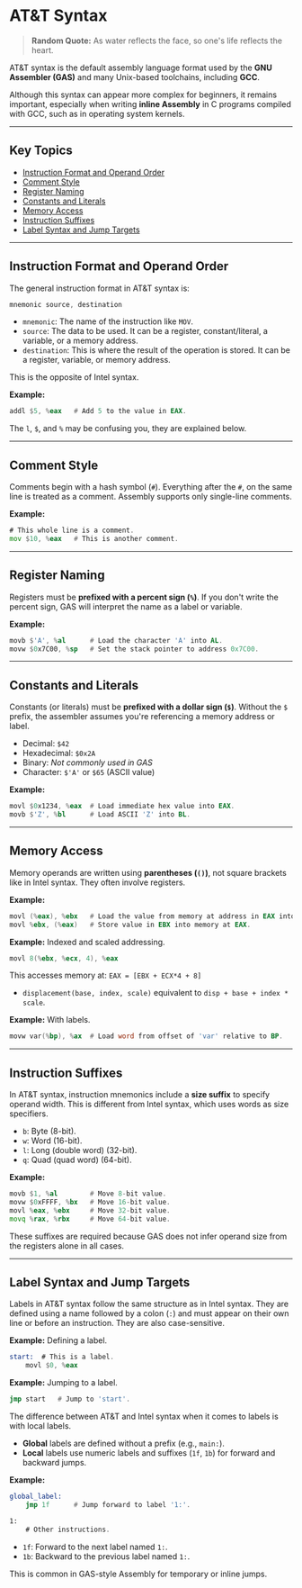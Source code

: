 # AT&T Syntax

> **Random Quote:** As water reflects the face, so one's life reflects the heart.

AT&T syntax is the default assembly language format used by the **GNU Assembler (GAS)** and many Unix-based toolchains, including **GCC**.

Although this syntax can appear more complex for beginners, it remains important, especially when writing **inline Assembly** in C programs compiled with GCC, such as in operating system kernels.

---

## Key Topics

+ [Instruction Format and Operand Order](#instruction-format-and-operand-order)
+ [Comment Style](#comment-style)
+ [Register Naming](#register-naming)
+ [Constants and Literals](#constants-and-literals)
+ [Memory Access](#memory-access)
+ [Instruction Suffixes](#instruction-suffixes)
+ [Label Syntax and Jump Targets](#label-syntax-and-jump-targets)

---

## Instruction Format and Operand Order

The general instruction format in AT&T syntax is:

```asm
mnemonic source, destination
```

+ `mnemonic`: The name of the instruction like `MOV`.
+ `source`: The data to be used. It can be a register, constant/literal, a variable, or a memory address.
+ `destination`: This is where the result of the operation is stored. It can be a register, variable, or memory address.

This is the opposite of Intel syntax.

**Example:**

```asm
addl $5, %eax   # Add 5 to the value in EAX.
```

The `l`, `$`, and `%` may be confusing you, they are explained below.

---

## Comment Style

Comments begin with a hash symbol (`#`). Everything after the `#`, on the same line is treated as a comment. Assembly supports only single-line comments.

**Example:**

```asm
# This whole line is a comment.
mov $10, %eax   # This is another comment.
```

---

## Register Naming

Registers must be **prefixed with a percent sign (`%`)**. If you don't write the percent sign, GAS will interpret the name as a label or variable.

**Example:**

```asm
movb $'A', %al      # Load the character 'A' into AL.
movw $0x7C00, %sp   # Set the stack pointer to address 0x7C00.
```

---

## Constants and Literals

Constants (or literals) must be **prefixed with a dollar sign (`$`)**. Without the `$` prefix, the assembler assumes you're referencing a memory address or label.

+ Decimal: `$42`
+ Hexadecimal: `$0x2A`
+ Binary: *Not commonly used in GAS*
+ Character: `$'A'` or `$65` (ASCII value)

**Example:**

```asm
movl $0x1234, %eax  # Load immediate hex value into EAX.
movb $'Z', %bl      # Load ASCII 'Z' into BL.
```

---

## Memory Access

Memory operands are written using **parentheses (`()`)**, not square brackets like in Intel syntax. They often involve registers.

**Example:**

```asm
movl (%eax), %ebx   # Load the value from memory at address in EAX into EBX.
movl %ebx, (%eax)   # Store value in EBX into memory at EAX.
```

**Example:** Indexed and scaled addressing.

```asm
movl 8(%ebx, %ecx, 4), %eax
```

This accesses memory at: `EAX = [EBX + ECX*4 + 8]`

+ `displacement(base, index, scale)` equivalent to `disp + base + index * scale`.

**Example:** With labels.

```asm
movw var(%bp), %ax  # Load word from offset of 'var' relative to BP.
```

---

## Instruction Suffixes

In AT&T syntax, instruction mnemonics include a **size suffix** to specify operand width. This is different from Intel syntax, which uses words as size specifiers.

+ `b`: Byte (8-bit).
+ `w`: Word (16-bit).
+ `l`: Long (double word) (32-bit).
+ `q`: Quad (quad word) (64-bit).

**Example:**

```asm
movb $1, %al        # Move 8-bit value.
movw $0xFFFF, %bx   # Move 16-bit value.
movl %eax, %ebx     # Move 32-bit value.
movq %rax, %rbx     # Move 64-bit value.
```

These suffixes are required because GAS does not infer operand size from the registers alone in all cases.

---

## Label Syntax and Jump Targets

Labels in AT&T syntax follow the same structure as in Intel syntax. They are defined using a name followed by a colon (`:`) and must appear on their own line or before an instruction. They are also case-sensitive.

**Example:** Defining a label.

```asm
start:  # This is a label.
    movl $0, %eax
```

**Example:** Jumping to a label.

```asm
jmp start   # Jump to 'start'.
```

The difference between AT&T and Intel syntax when it comes to labels is with local labels.

+ **Global** labels are defined without a prefix (e.g., `main:`).
+ **Local** labels use numeric labels and suffixes (`1f`, `1b`) for forward and backward jumps.

**Example:**

```asm
global_label:
    jmp 1f      # Jump forward to label '1:'.

1:
    # Other instructions.
```

+ `1f`: Forward to the next label named `1:`.
+ `1b`: Backward to the previous label named `1:`.

This is common in GAS-style Assembly for temporary or inline jumps.



